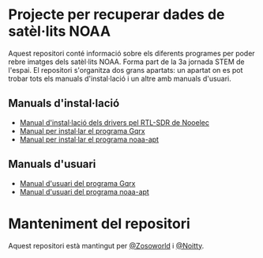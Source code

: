 # Projecte per recuperar dades de satèl·lits NOAA

Aquest repositori conté informació sobre els diferents programes per poder rebre imatges dels satèl·lits NOAA. Forma part de la 3a jornada STEM de l'espai. El repositori s'organitza dos grans apartats: un apartat on es pot trobar tots els manuals d'instal·lació i un altre amb manuals d'usuari.

## Manuals d'instal·lació

- [Manual d'instal·lació dels drivers pel RTL-SDR de Nooelec](https://github.com/Noitty/experiment-noaa/wiki/Manual-d'instal%C2%B7laci%C3%B3-dels-drivers-pel-RTL-SDR-de-Nooelec)
- [Manual per instal·lar el programa Gqrx](https://github.com/noitty/experiment-noaa/wiki/Manual-per-instal%C2%B7lar-el-programa-Gqrx)
- [Manual per instal·lar el programa noaa-apt](https://github.com/Noitty/experiment-noaa/wiki/Manual-per-instal%C2%B7lar-el-programa-noaa-apt)

## Manuals d'usuari

- [Manual d'usuari del programa Gqrx](https://github.com/Noitty/experiment-noaa/wiki/Manual-d'usuari-del-programa-Gqrx)
- [Manual d'usuari del programa noaa-apt](https://github.com/Noitty/experiment-noaa/wiki/Manual-d'usuari-del-programa-noaa-apt)

# Manteniment del repositori
Aquest repositori està mantingut per [@Zosoworld](https://github.com/Zosoworld) i [@Noitty](https://github.com/Noitty).
